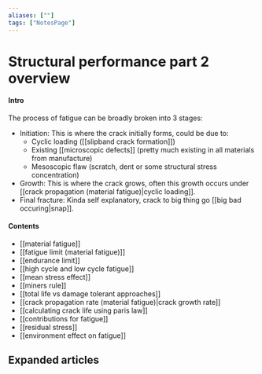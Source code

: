 ```yaml
---
aliases: [""]
tags: ["NotesPage"]
---
```


# Structural performance part 2 overview

#### Intro

The process of fatigue can be broadly broken into 3 stages:
 - Initiation: This is where the crack initially forms, could be due to:
	 - Cyclic loading ([[slipband crack formation]])
	 - Existing [[microscopic defects]] (pretty much existing in all materials from manufacture)
	 - Mesoscopic flaw (scratch, dent or some structural stress concentration)
 - Growth: This is where the crack grows, often this growth occurs under [[crack propagation (material fatigue)|cyclic loading]].
 - Final fracture: Kinda self explanatory, crack to big thing go [[big bad occuring|snap]].

#### Contents
- [[material fatigue]]
- [[fatigue limit (material fatigue)]]
- [[endurance limit]]
- [[high cycle and low cycle fatigue]]
- [[mean stress effect]]
- [[miners rule]]
- [[total life vs damage tolerant approaches]]
- [[crack propagation rate (material fatigue)|crack growth rate]]
- [[calculating crack life using paris law]]
- [[contributions for fatigue]]
- [[residual stress]]
- [[environment effect on fatigue]]


## Expanded articles
